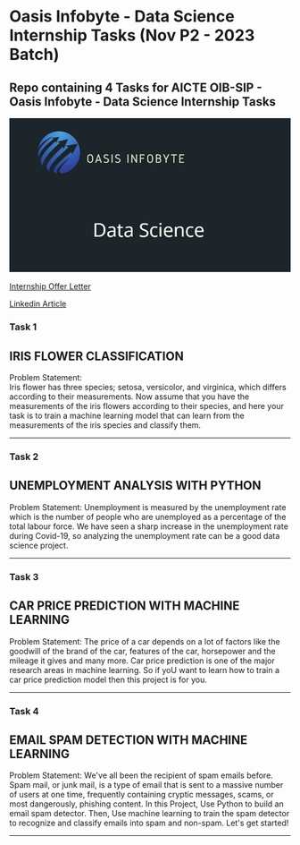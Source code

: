 # Oasis Infobyte - Data Science Internship Tasks (Nov P2 - 2023 Batch)
## Repo containing 4 Tasks for AICTE OIB-SIP - Oasis Infobyte - Data Science Internship Tasks
![16425325971](https://github.com/AnsilNaseem/OasisInfobyte-intership/blob/main/1_eGL7fT6e9wltmwt1BSQlPg~2.jpg)

<a href="https://drive.google.com/file/u/0/d/17OYaUrutJ9efsXvj6zZfeobcs3XKOrcg/view?usp=drivesdk&pli=1">Internship Offer Letter </a>

<a href="https://www.linkedin.com/pulse/exploring-horizons-data-science-from-iris-flower-trends-ansil-naseem-xpvnc)https://www.linkedin.com/pulse/exploring-horizons-data-science-from-iris-flower-trends-ansil-naseem-xpvnc">Linkedin Article </a>

### Task 1 
## IRIS FLOWER CLASSIFICATION
Problem Statement: </br>
Iris flower has three species; setosa, versicolor, and virginica, which differs according to their measurements. Now assume that you have the measurements of the iris flowers according to their species, and here your task is to train a machine learning model that can learn from the measurements of the iris species and classify them.

---

### Task 2
## UNEMPLOYMENT ANALYSIS WITH PYTHON
Problem Statement: 
Unemployment is measured by the unemployment rate which is the number of people who are unemployed as a percentage of the total labour force. We have seen a sharp increase in the unemployment rate during Covid-19, so analyzing the unemployment rate can be a good data science project.

---

### Task 3
## CAR PRICE PREDICTION WITH MACHINE LEARNING
Problem Statement:
The price of a car depends on a lot of factors like the goodwill of the brand of the car, features of the car, horsepower and the mileage it gives and many more. Car price prediction is one of the major research areas in machine learning. So if yoU want to learn how to train a car price prediction model then this project is for you.

---

### Task 4
## EMAIL SPAM DETECTION WITH MACHINE LEARNING
Problem Statement:
We've all been the recipient of spam emails before. Spam mail, or junk mail, is a type of email that is sent to a massive number of users at one time, frequently containing cryptic messages, scams, or most dangerously, phishing content. In this Project, Use Python to build an email spam detector. Then, Use machine learning to train the spam detector to recognize and classify emails into spam and non-spam. Let's get started!

---
